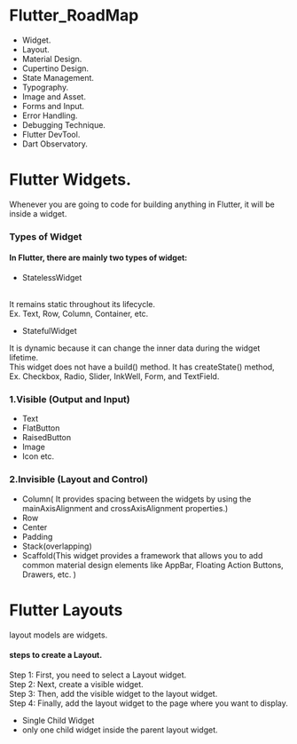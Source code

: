 # Flutter_RoadMap

-  Widget.
-  Layout.
-  Material Design.
-  Cupertino Design.
-  State Management.
-  Typography.
-  Image and Asset.
-  Forms and Input.
-  Error Handling.
-  Debugging Technique.
-  Flutter DevTool.
-  Dart Observatory.

# Flutter Widgets.
Whenever you are going to code for building anything in Flutter, it will be inside a widget.

### Types of Widget

#### In Flutter, there are mainly two types of widget:

- StatelessWidget<br><br>

It remains static throughout its lifecycle.<br>
Ex. Text, Row, Column, Container, etc.

- StatefulWidget<br>

 It is dynamic because it can change the inner data during the widget lifetime.<br>
 This widget does not have a build() method. It has createState() method,<br>
 Ex. Checkbox, Radio, Slider, InkWell, Form, and TextField.

### 1.Visible (Output and Input)<br>
- Text<br>
- FlatButton<br>
- RaisedButton<br>
- Image <br>
- Icon etc.<br>
### 2.Invisible (Layout and Control)<br>
- Column( It provides spacing between the widgets by using the mainAxisAlignment and crossAxisAlignment properties.)<br>
- Row<br>
- Center
- Padding<br>
- Stack(overlapping)<br>
- Scaffold(This widget provides a framework that allows you to add common material design elements like AppBar, Floating Action Buttons, Drawers, etc.
)<br>

# Flutter Layouts <br>
layout models are widgets.
#### steps to create a Layout.<br>
Step 1: First, you need to select a Layout widget.<br>
Step 2: Next, create a visible widget.<br>
Step 3: Then, add the visible widget to the layout widget.<br>
Step 4: Finally, add the layout widget to the page where you want to display.<br>
- Single Child Widget <br>
- only one child widget inside the parent layout widget. 


